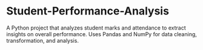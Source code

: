 # Student-Performance-Analysis
A Python project that analyzes student marks and attendance to extract insights on overall performance. Uses Pandas and NumPy for data cleaning, transformation, and analysis.
